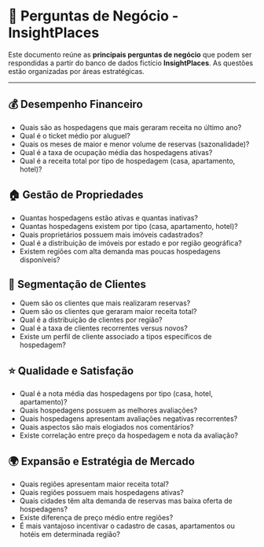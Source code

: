 # 📑 Perguntas de Negócio - InsightPlaces

Este documento reúne as **principais perguntas de negócio** que podem ser respondidas a partir do banco de dados fictício **InsightPlaces**. As questões estão organizadas por áreas estratégicas.

---

## 💰 Desempenho Financeiro
- Quais são as hospedagens que mais geraram receita no último ano?
- Qual é o ticket médio por aluguel?
- Quais os meses de maior e menor volume de reservas (sazonalidade)?
- Qual é a taxa de ocupação média das hospedagens ativas?
- Qual é a receita total por tipo de hospedagem (casa, apartamento, hotel)?

## 🏠 Gestão de Propriedades
- Quantas hospedagens estão ativas e quantas inativas?
- Quantas hospedagens existem por tipo (casa, apartamento, hotel)?
- Quais proprietários possuem mais imóveis cadastrados?
- Qual é a distribuição de imóveis por estado e por região geográfica?
- Existem regiões com alta demanda mas poucas hospedagens disponíveis?

## 👥 Segmentação de Clientes
- Quem são os clientes que mais realizaram reservas?
- Quem são os clientes que geraram maior receita total?
- Qual é a distribuição de clientes por região?
- Qual é a taxa de clientes recorrentes versus novos?
- Existe um perfil de cliente associado a tipos específicos de hospedagem?

## ⭐ Qualidade e Satisfação
- Qual é a nota média das hospedagens por tipo (casa, hotel, apartamento)?
- Quais hospedagens possuem as melhores avaliações?
- Quais hospedagens apresentam avaliações negativas recorrentes?
- Quais aspectos são mais elogiados nos comentários?
- Existe correlação entre preço da hospedagem e nota da avaliação?

## 🌍 Expansão e Estratégia de Mercado
- Quais regiões apresentam maior receita total?
- Quais regiões possuem mais hospedagens ativas?
- Quais cidades têm alta demanda de reservas mas baixa oferta de hospedagens?
- Existe diferença de preço médio entre regiões?
- É mais vantajoso incentivar o cadastro de casas, apartamentos ou hotéis em determinada região?
